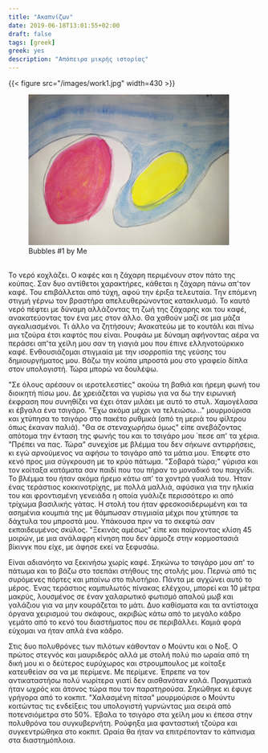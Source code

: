 ```yaml
---
title: "Ακαπνίζων"
date: 2019-06-18T13:01:55+02:00
draft: false
tags: [greek]
greek: yes
description: "Απόπειρα μικρής ιστορίας"
---
```


{{< figure src="/images/work1.jpg" width=430 >}}

<figure>
<img src='/images/work1.jpg' width='400px'>
<figcaption>Bubbles #1 by Me</figcaption>
</figure>
<br>
Το νερό κοχλάζει. 
Ο καφές και η ζάχαρη περιμένουν στον πάτο της κούπας. Σαν δυο αντίθετοι χαρακτήρες, κάθεται η ζάχαρη πάνω απ'τον καφέ. Του επιβάλλεται από τύχη, αφού την έριξα τελευταία. Την επόμενη στιγμή γέρνω τον βραστήρα απελευθερώνοντας κατακλυσμό. Το καυτό νερό πέφτει με δύναμη αλλάζοντας τη ζωή της ζάχαρης και του καφέ, ανακατεύοντας τον ένα μες στον άλλο. Θα χαθούν μαζί σε μια μάζα αγκαλιασμένοι. Τι άλλο να ζητήσουν;
Ανακατεύω με το κουτάλι και πίνω μια τζούρα έτσι καφτός που είναι. Ρουφάω με δύναμη αφήνοντας αέρα να περάσει απ'τα χείλη μου σαν τη γιαγιά μου που έπινε ελληνοτούρκικο καφέ. Ενθουσιάζομαι στιγμιαία με την ισορροπία της γεύσης του δημιουργήματος μου. Βάζω την κούπα μπροστά μου στο γραφείο δίπλα στον υπολογιστή. Τώρα μπορώ να δουλέψω.

"Σε όλους αρέσουν οι ιεροτελεστίες" ακούω τη βαθιά και ήρεμη φωνή του διοικητή πίσω μου. Δε χρειάζεται να γυρίσω για να δω την ειρωνική έκφραση που συνηθίζει να έχει όταν μιλάει με αυτό το στυλ. Χαμογέλασα κι έβγαλα ένα τσιγάρο. "Έχω ακόμα μέχρι να τελειώσω..." μουρμούρισα και χτύπησα το τσιγάρο στο πακέτο ρυθμικά (από τη μεριά του φίλτρου όπως έκαναν παλιά).
"Θα σε στεναχωρήσω όμως" είπε ανεβάζοντας απότομα την ένταση της φωνής του και το τσιγάρο μου ΄πεσε απ' τα χέρια. "Πρέπει να πας. Τώρα" συνεχίσε με βλέμμα του δεν σήκωνε αντιρρήσεις, κι εγώ αρνούμενος να αφήσω το τσιγάρο από τα μάτια μου. Έπεφτε στο κενό προς μια σύγκρουση με το κρύο πάτωμα.
"Σοβαρά τώρα;" γύρισα και τον κοίταξα κατάματα σαν παιδί που του πήραν το μοναδικό του παιχνίδι. Το βλέμμα του ήταν ακόμα ήρεμο κάτω απ' τα χοντρά γυαλιά του. Ήταν ένας τεράστιος κοκκινοτρίχης, με πολλά μαλλιά, αφύσικα για την ηλικία του και φροντισμένη γενειάδα η οποία γυάλιζε περισσότερο κι από τρίχωμα βασιλικής γάτας. Η στολή του ήταν φρεσκοσιδερωμένη και τα ασημένια κουμπιά της με θάμπωσαν στιγμιαία μέχρι που χτύπησε τα δάχτυλα του μπροστά μου. Υπάκουσα πριν να το σκεφτώ σαν εκπαιδευμένος σκύλος. "Ξεκινάς αμέσως" είπε και παίρνοντας κλίση 45 μοιρών, με μια ανάλαφρη κίνηση που δεν άρμοζε στην κορμοστασιά βίκινγκ που είχε, με άφησε εκεί να ξεφυσάω.

Είναι αδιανόητο να ξεκινήσω χωρίς καφέ. Σηκώνω το τσιγάρο μου απ' το πάτωμα και το βάζω στο τσεπάκι στήθους της στολής μου. Περνώ από τις συρόμενες πόρτες και μπαίνω στο πιλοτήριο.
Πάντα με αγχώνει αυτό το μέρος. Ένας τεράστιος καμπυλωτός πίνακας ελέγχου, μπορεί και 10 μέτρα μακρύς, λουσμένος σε έναν χαλαρωτικό φωτισμό απαλού μωβ και γαλάζιου για να μην κουράζεται το μάτι. Δυο καθίσματα και τα αντίστοιχα όργανα χειρισμού του σκάφους, ακριβώς κάτω από το μεγάλο κάδρο γεμάτο από το κενό του διαστήματος που σε περιβάλλει. Καμιά φορά εύχομαι να ήταν απλά ένα κάδρο.

Στις δυο πολυθρόνες των πιλότων κάθονταν ο Μούντυ και ο Νοξ. Ο πρώτος στεγνός και μαυριδερός αλλά με στολή πολύ πιο ωραία από τη δική μου κι ο δεύτερος ευρύχωρος και στρουμπουλος με κοίταξε κατευθείαν σα να με περίμενε. Με περίμενε. Έπρεπε να τον αντικαταστήσω πολύ νωρίτερα γιατί δεν αισθανόταν καλά. Πραγματικά ήταν ωχρός και άτονος τώρα που τον παρατηρούσα. Σηκώθηκε κι έφυγε γρήγορα από το κοκπιτ.
"Χαλασμένη πίτσα" μουρμούρισε ο Μούντυ κοιτώντας τις ενδείξεις του υπολογιστή γυρνώντας μια σειρά από ποτενσιόμετρα στο 50%.
Έβαλα το τσιγάρο στα χείλη μου κι έπεσα στην πολυθρόνα του συγκυβερνήτη. Ρούφηξα μια φανταστική τζούρα και συγκεντρώθηκα στο κοκπιτ. Ωραία θα ήταν να επιτρέπονταν το κάπνισμα στα διαστημόπλοια.




